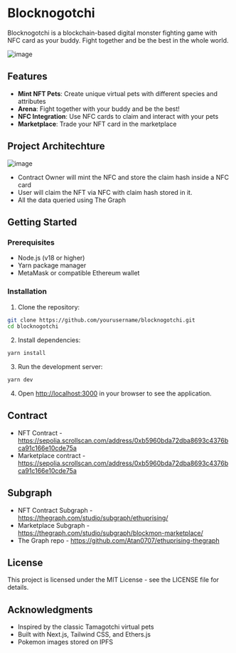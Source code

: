 # Blocknogotchi

Blocknogotchi is a blockchain-based digital monster fighting game with NFC card as your buddy. Fight together and be the best in the whole world.

![image](https://github.com/user-attachments/assets/252fe6c7-e293-451f-a938-efd36e096f41)

## Features

- **Mint NFT Pets**: Create unique virtual pets with different species and attributes
- **Arena**: Fight together with your buddy and be the best!
- **NFC Integration**: Use NFC cards to claim and interact with your pets
- **Marketplace**: Trade your NFT card in the marketplace

## Project Architechture

![image](https://github.com/user-attachments/assets/807e0267-f680-402a-a19c-b679f73ed965)

- Contract Owner will mint the NFC and store the claim hash inside a NFC card
- User will claim the NFT via NFC with claim hash stored in it.
- All the data queried using The Graph

## Getting Started

### Prerequisites

- Node.js (v18 or higher)
- Yarn package manager
- MetaMask or compatible Ethereum wallet

### Installation

1. Clone the repository:

```bash
git clone https://github.com/yourusername/blocknogotchi.git
cd blocknogotchi
```

2. Install dependencies:

```bash
yarn install
```

3. Run the development server:

```bash
yarn dev
```

4. Open [http://localhost:3000](http://localhost:3000) in your browser to see the application.

## Contract

- NFT Contract - https://sepolia.scrollscan.com/address/0xb5960bda72dba8693c4376bca91c166e10cde75a
- Marketplace contract - https://sepolia.scrollscan.com/address/0xb5960bda72dba8693c4376bca91c166e10cde75a

## Subgraph

- NFT Contract Subgraph - https://thegraph.com/studio/subgraph/ethuprising/
- Marketplace Subgraph - https://thegraph.com/studio/subgraph/blockmon-marketplace/
- The Graph repo - https://github.com/Atan0707/ethuprising-thegraph

## License

This project is licensed under the MIT License - see the LICENSE file for details.

## Acknowledgments

- Inspired by the classic Tamagotchi virtual pets
- Built with Next.js, Tailwind CSS, and Ethers.js
- Pokemon images stored on IPFS

